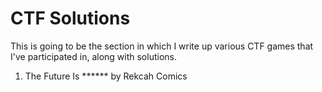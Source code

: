 # CTF Solutions

This is going to be the section in which I write up various CTF games that I've participated in, along with solutions.  

1. The Future Is ****** by Rekcah Comics

